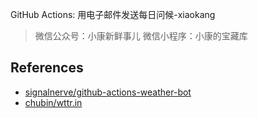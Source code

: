 GitHub Actions:  用电子邮件发送每日问候-xiaokang

> 微信公众号：小康新鲜事儿
> 微信小程序：小康的宝藏库

## References

- [signalnerve/github-actions-weather-bot](https://github.com/signalnerve/github-actions-weather-bot)
- [chubin/wttr.in](https://github.com/chubin/wttr.in)